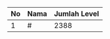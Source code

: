 | No | Nama            | Jumlah Level |
|----|-----------------|--------------|
| 1  | #    |    2388        |
